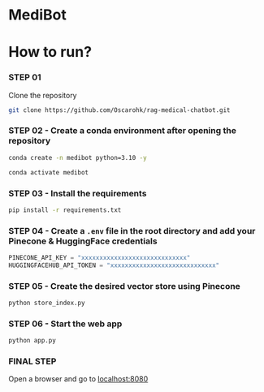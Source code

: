 # **MediBot**

# How to run?

### STEP 01

Clone the repository

```bash
git clone https://github.com/Oscarohk/rag-medical-chatbot.git
```

### STEP 02 - Create a conda environment after opening the repository

```bash
conda create -n medibot python=3.10 -y
```

```bash
conda activate medibot
```

### STEP 03 - Install the requirements

```bash
pip install -r requirements.txt
```

### STEP 04 - Create a ```.env``` file in the root directory and add your Pinecone & HuggingFace credentials

```python
PINECONE_API_KEY = "xxxxxxxxxxxxxxxxxxxxxxxxxxxxx"
HUGGINGFACEHUB_API_TOKEN = "xxxxxxxxxxxxxxxxxxxxxxxxxxxxx"
```

### STEP 05 - Create the desired vector store using Pinecone

```bash
python store_index.py
```

### STEP 06 - Start the web app

```bash
python app.py
```

### FINAL STEP
Open a browser and go to [localhost:8080](localhost:8080)

